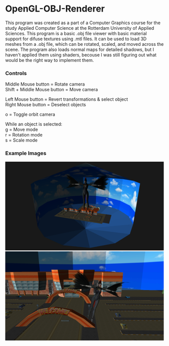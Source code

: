 # OpenGL-OBJ-Renderer
This program was created as a part of a Computer Graphics course for the study Applied Computer Science at the Rotterdam University of Applied Sciences.
This program is a basic .obj file viewer with basic material support for difuse textures using .mtl files.
It can be used to load 3D meshes from a .obj file, which can be rotated, scaled, and moved across the scene.
The program also loads normal maps for detailed shadows, but I haven't applied them using shaders, becouse I was still figuring out what would be the right way to implement them.

<h3>Controls</h3>
  Middle Mouse button         = Rotate camera<br>
  Shift + Middle Mouse button = Move camera<br>

  Left Mouse button   = Revert transformations & select object<br>
  Right Mouse button  = Deselect objects<br>

  o   = Toggle orbit camera<br>

  While an object is selected:<br>
  g   = Move mode<br>
  r   = Rotation mode<br>
  s   = Scale mode<br>

<h3>Example Images</h3>

![Example1](ExampleImages\Example1.png)
![Example2](ExampleImages\Example2.png)
